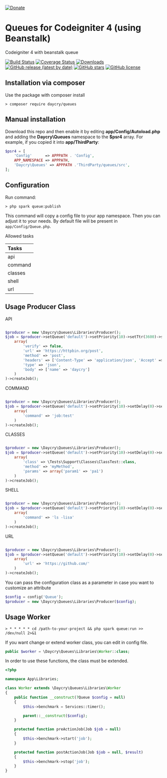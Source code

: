 [![Donate](https://img.shields.io/badge/Donate-PayPal-green.svg)](https://www.paypal.com/donate?business=SYC5XDT23UZ5G&no_recurring=0&item_name=Thank+you%21&currency_code=EUR)

# Queues for Codeigniter 4 (using Beanstalk)
Codeigniter 4 with beanstalk queue

[![Build Status](https://github.com/daycry/queues/workflows/PHP%20Tests/badge.svg)](https://github.com/daycry/queues/actions?query=workflow%3A%22PHP+Tests%22)
[![Coverage Status](https://coveralls.io/repos/github/daycry/queues/badge.svg?branch=master)](https://coveralls.io/github/daycry/queues?branch=master)
[![Downloads](https://poser.pugx.org/daycry/queues/downloads)](https://packagist.org/packages/daycry/queues)
[![GitHub release (latest by date)](https://img.shields.io/github/v/release/daycry/queues)](https://packagist.org/packages/daycry/queues)
[![GitHub stars](https://img.shields.io/github/stars/daycry/queues)](https://packagist.org/packages/daycry/queues)
[![GitHub license](https://img.shields.io/github/license/daycry/queues)](https://github.com/daycry/queues/blob/master/LICENSE)

## Installation via composer

Use the package with composer install

	> composer require daycry/queues

## Manual installation

Download this repo and then enable it by editing **app/Config/Autoload.php** and adding the **Daycry\Queues**
namespace to the **$psr4** array. For example, if you copied it into **app/ThirdParty**:

```php
$psr4 = [
    'Config'      => APPPATH . 'Config',
    APP_NAMESPACE => APPPATH,
    'Daycry\Queues' => APPPATH .'ThirdParty/queues/src',
];
```

## Configuration

Run command:

	> php spark queue:publish

This command will copy a config file to your app namespace.
Then you can adjust it to your needs. By default file will be present in `app/Config/Queue.php`.

Allowed tasks

| Tasks         |
|:--------------|
| api           |
| command       |
| classes       |
| shell         |
| url           |

## Usage Producer Class

API

```php

$producer = new \Daycry\Queues\Libraries\Producer();
$job = $producer->setQueue('default')->setPriority(10)->setTtr(3600)->setDelay(0)->setType('api')->setParams(
    array(
        'verify' => false,
        'url' => 'https://httpbin.org/post',
        'method' => 'post',
        'headers' => ['Content-Type' => 'application/json', 'Accept' => 'application/json', 'X-API-KEY' => '1234'],
        'type' => 'json',
        'body' => ['name' => 'daycry']
    )
)->createJob();

```

COMMAND

```php

$producer = new \Daycry\Queues\Libraries\Producer();
$job = $producer->setQueue('default')->setPriority(10)->setDelay(0)->setTtr(3600)->setType('command')->setParams(
    array(
        'command' => 'job:test'
    )
)->createJob();

```

CLASSES

```php

$producer = new \Daycry\Queues\Libraries\Producer();
$job = $producer->setQueue('default')->setPriority(10)->setDelay(0)->setTtr(3600)->setType('classes')->setParams(
    array(
        'class' => \Tests\Support\Classes\ClassTest::class, 
        'method' => 'myMethod',
        'params' => array('param1' => 'pa1')
    )
)->createJob();

```

SHELL

```php

$producer = new \Daycry\Queues\Libraries\Producer();
$job = $producer->setQueue('default')->setPriority(10)->setDelay(0)->setTtr(3600)->setType('shell')->setParams(
    array(
        'command' => 'ls -lisa'
    )
)->createJob();

```

URL

```php

$producer = new \Daycry\Queues\Libraries\Producer();
$job = $producer->setQueue('default')->setPriority(10)->setDelay(0)->setTtr(3600)->setType('url')->setParams(
    array(
        'url' => 'https://github.com/'
    )
)->createJob();

```

You can pass the configuration class as a parameter in case you want to customize an attribute 

```php
$config = config('Queue');
$producer = new \Daycry\Queues\Libraries\Producer($config);

```

## Usage Worker

    > * * * * * cd /path-to-your-project && php spark queue:run >> /dev/null 2>&1

If you want change or extend worker class, you can edit in config file.

```php
public $worker = \Daycry\Queues\Libraries\Worker::class;
```

In order to use these functions, the class must be extended.

```php
<?php

namespace App\Libraries;

class Worker extends \Daycry\Queues\Libraries\Worker
{
    public function __construct(?Queue $config = null)
    {
        $this->benchmark = Services::timer();

        parent::__construct($config);
    }

    protected function preActionJob(Job $job = null)
    {
        $this->benchmark->start('job');
    }

    protected function postActionJob(Job $job = null, $result)
    {
        $this->benchmark->stop('job');
    }
}
```
